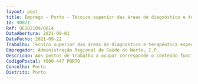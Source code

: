 ```yaml
--- 
layout: post
title: Emprego - Porto - Técnico superior das áreas de diagnóstico e terapêutica especialista principal
Id: 90021
Ref: OE202109/0014
DataAbertura: 2021-09-01
DataFecho: 2021-09-22
Trabalho: Técnico superior das áreas de diagnóstico e terapêutica especialista principal
Empregador: Administração Regional de Saúde do Norte, I.P.
Descricao: Aos postos de trabalho a ocupar corresponde o conteúdo funcional estabelecido no artigo 11.º do Decreto Lei n.º 111 2017, de 31 de agosto.
CodigoPostal: 4000-447 PORTO
Concelho: Porto
Distrito: Porto
--- 
```

